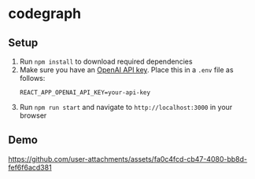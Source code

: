 # codegraph

## Setup
1. Run `npm install` to download required dependencies
2. Make sure you have an [OpenAI API key](https://platform.openai.com/account/api-keys). Place this in a `.env` file as follows:
   ```
   REACT_APP_OPENAI_API_KEY=your-api-key
   ```
4. Run `npm run start` and navigate to `http://localhost:3000` in your browser

## Demo
https://github.com/user-attachments/assets/fa0c4fcd-cb47-4080-bb8d-fef6f6acd381
